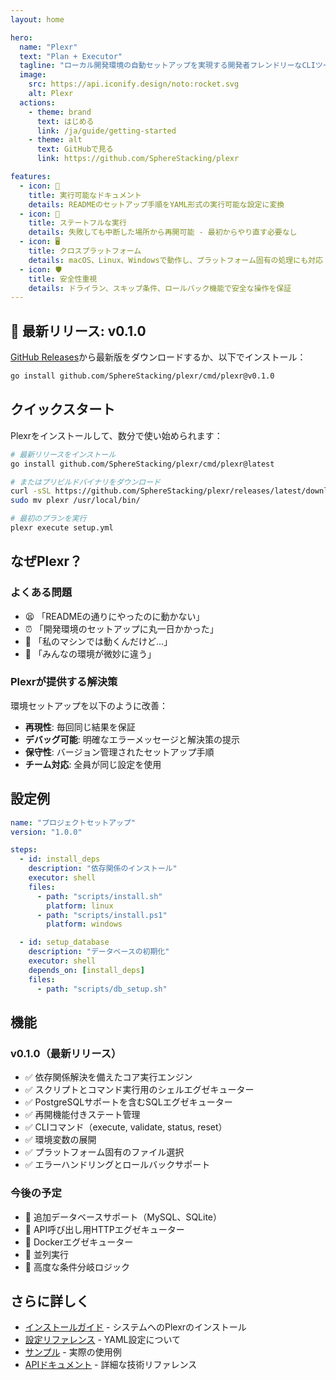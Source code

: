 ```yaml
---
layout: home

hero:
  name: "Plexr"
  text: "Plan + Executor"
  tagline: "ローカル開発環境の自動セットアップを実現する開発者フレンドリーなCLIツール"
  image:
    src: https://api.iconify.design/noto:rocket.svg
    alt: Plexr
  actions:
    - theme: brand
      text: はじめる
      link: /ja/guide/getting-started
    - theme: alt
      text: GitHubで見る
      link: https://github.com/SphereStacking/plexr

features:
  - icon: 📝
    title: 実行可能なドキュメント
    details: READMEのセットアップ手順をYAML形式の実行可能な設定に変換
  - icon: 🔄
    title: ステートフルな実行
    details: 失敗しても中断した場所から再開可能 - 最初からやり直す必要なし
  - icon: 🖥️
    title: クロスプラットフォーム
    details: macOS、Linux、Windowsで動作し、プラットフォーム固有の処理にも対応
  - icon: 🛡️
    title: 安全性重視
    details: ドライラン、スキップ条件、ロールバック機能で安全な操作を保証
---
```


## 🎉 最新リリース: v0.1.0

[GitHub Releases](https://github.com/SphereStacking/plexr/releases/tag/v0.1.0)から最新版をダウンロードするか、以下でインストール：

```bash
go install github.com/SphereStacking/plexr/cmd/plexr@v0.1.0
```

## クイックスタート

Plexrをインストールして、数分で使い始められます：

```bash
# 最新リリースをインストール
go install github.com/SphereStacking/plexr/cmd/plexr@latest

# またはプリビルドバイナリをダウンロード
curl -sSL https://github.com/SphereStacking/plexr/releases/latest/download/plexr_$(uname -s)_$(uname -m | sed 's/x86_64/x86_64/;s/aarch64/arm64/').tar.gz | tar xz
sudo mv plexr /usr/local/bin/

# 最初のプランを実行
plexr execute setup.yml
```

## なぜPlexr？

### よくある問題

- 😫 「READMEの通りにやったのに動かない」
- ⏰ 「開発環境のセットアップに丸一日かかった」
- 🤷 「私のマシンでは動くんだけど...」
- 🔧 「みんなの環境が微妙に違う」

### Plexrが提供する解決策

環境セットアップを以下のように改善：
- **再現性**: 毎回同じ結果を保証
- **デバッグ可能**: 明確なエラーメッセージと解決策の提示
- **保守性**: バージョン管理されたセットアップ手順
- **チーム対応**: 全員が同じ設定を使用

## 設定例

```yaml
name: "プロジェクトセットアップ"
version: "1.0.0"

steps:
  - id: install_deps
    description: "依存関係のインストール"
    executor: shell
    files:
      - path: "scripts/install.sh"
        platform: linux
      - path: "scripts/install.ps1"
        platform: windows

  - id: setup_database
    description: "データベースの初期化"
    executor: shell
    depends_on: [install_deps]
    files:
      - path: "scripts/db_setup.sh"
```

## 機能

### v0.1.0（最新リリース）
- ✅ 依存関係解決を備えたコア実行エンジン
- ✅ スクリプトとコマンド実行用のシェルエグゼキューター
- ✅ PostgreSQLサポートを含むSQLエグゼキューター
- ✅ 再開機能付きステート管理
- ✅ CLIコマンド（execute, validate, status, reset）
- ✅ 環境変数の展開
- ✅ プラットフォーム固有のファイル選択
- ✅ エラーハンドリングとロールバックサポート

### 今後の予定
- 🚧 追加データベースサポート（MySQL、SQLite）
- 🚧 API呼び出し用HTTPエグゼキューター
- 🚧 Dockerエグゼキューター
- 🚧 並列実行
- 🚧 高度な条件分岐ロジック

## さらに詳しく

- [インストールガイド](/ja/guide/installation) - システムへのPlexrのインストール
- [設定リファレンス](/ja/guide/configuration) - YAML設定について
- [サンプル](/ja/examples/) - 実際の使用例
- [APIドキュメント](/ja/api/) - 詳細な技術リファレンス